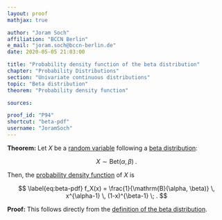 ```yaml
---
layout: proof
mathjax: true

author: "Joram Soch"
affiliation: "BCCN Berlin"
e_mail: "joram.soch@bccn-berlin.de"
date: 2020-05-05 21:03:00

title: "Probability density function of the beta distribution"
chapter: "Probability Distributions"
section: "Univariate continuous distributions"
topic: "Beta distribution"
theorem: "Probability density function"

sources:

proof_id: "P94"
shortcut: "beta-pdf"
username: "JoramSoch"
---
```



**Theorem:** Let $X$ be a [random variable](/D/rvar) following a [beta distribution](/D/beta):

$$ \label{eq:beta}
X \sim \mathrm{Bet}(\alpha, \beta) \; .
$$

Then, the [probability density function](/D/pdf) of $X$ is

$$ \label{eq:beta-pdf}
f_X(x) = \frac{1}{\mathrm{B}(\alpha, \beta)} \, x^{\alpha-1} \, (1-x)^{\beta-1} \; .
$$


**Proof:** This follows directly from the [definition of the beta distribution](/D/beta).